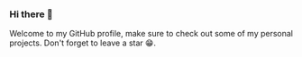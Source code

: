 ### Hi there 👋
Welcome to my GitHub profile, make sure to check out some of my personal projects. Don't forget to leave a star 😁.
